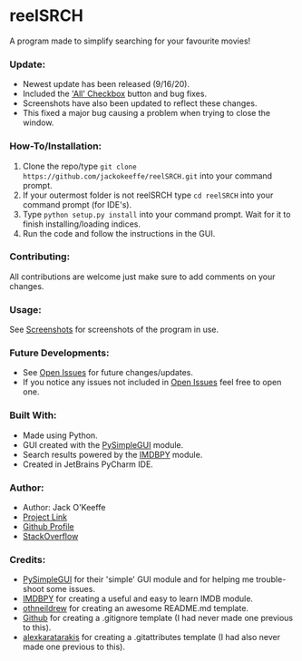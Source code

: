 # reelSRCH
A program made to simplify searching for your favourite movies!

### Update:
- Newest update has been released (9/16/20).
- Included the ['All' Checkbox](https://github.com/jackokeeffe/reelSRCH/issues/1) button and bug fixes.
- Screenshots have also been updated to reflect these changes.
- This fixed a major bug causing a problem when trying to close the window.

### How-To/Installation:
1. Clone the repo/type `git clone https://github.com/jackokeeffe/reelSRCH.git` into your command prompt.
2. If your outermost folder is not reelSRCH type `cd reelSRCH` into your command prompt (for IDE's).
3. Type `python setup.py install` into your command prompt. Wait for it to finish installing/loading indices.
4. Run the code and follow the instructions in the GUI.

### Contributing:
All contributions are welcome just make sure to add comments on your changes.

### Usage:
See [Screenshots](https://github.com/jackokeeffe/reelSRCH/tree/master/screenshots) for screenshots of the program in use.

### Future Developments:
- See [Open Issues](https://github.com/jackokeeffe/reelSRCH/issues) for future changes/updates.
- If you notice any issues not included in [Open Issues](https://github.com/jackokeeffe/reelSRCH/issues) feel free to open one.

### Built With:
- Made using Python.
- GUI created with the [PySimpleGUI](https://github.com/nngogol/PySimpleGUIDesigner) module.
- Search results powered by the [IMDBPY](https://imdbpy.github.io/) module.
- Created in JetBrains PyCharm IDE.

### Author:
- Author: Jack O'Keeffe
- [Project Link](https://github.com/jackokeeffe/reelSRCH)
- [Github Profile](https://github.com/jackokeeffe)
- [StackOverflow](https://stackoverflow.com/users/14068649/jack?tab=profile)

### Credits:
- [PySimpleGUI](https://github.com/nngogol/PySimpleGUIDesigner) for their 'simple' GUI module and for helping me trouble-shoot some issues.
- [IMDBPY](https://imdbpy.github.io/) for creating a useful and easy to learn IMDB module.
- [othneildrew](https://github.com/othneildrew/Best-README-Template) for creating an awesome README.md template.
- [Github](https://github.com/github/gitignore) for creating a .gitignore template (I had never made one previous to this).
- [alexkaratarakis](https://github.com/alexkaratarakis/gitattributes) for creating a .gitattributes template (I had also never made one previous to this).
